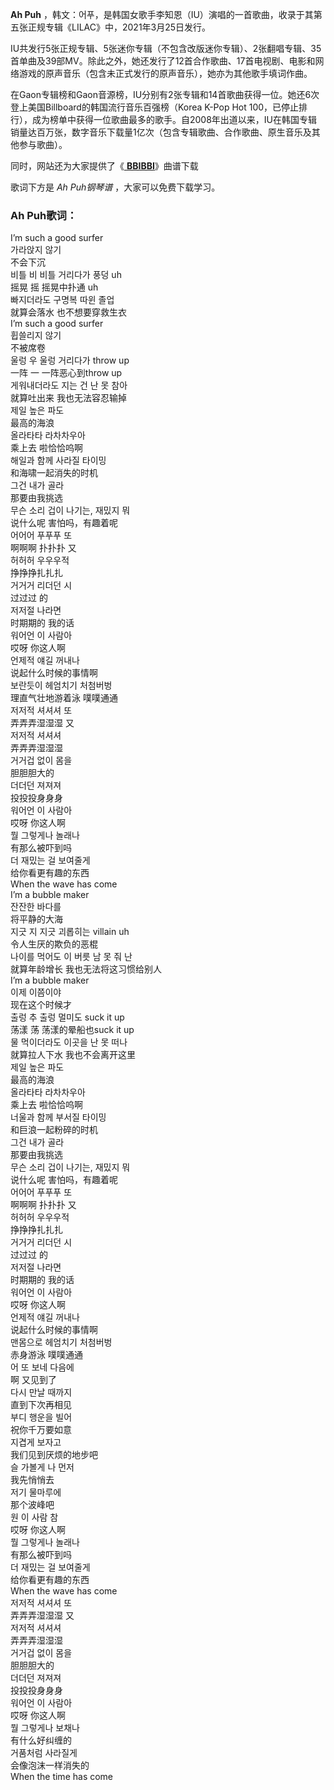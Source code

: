 

**Ah Puh** ，韩文：어푸，是韩国女歌手李知恩（IU）演唱的一首歌曲，收录于其第五张正规专辑《LILAC》中，2021年3月25日发行。

IU共发行5张正规专辑、5张迷你专辑（不包含改版迷你专辑）、2张翻唱专辑、35首单曲及39部MV。除此之外，她还发行了12首合作歌曲、17首电视剧、电影和网络游戏的原声音乐（包含未正式发行的原声音乐），她亦为其他歌手填词作曲。

在Gaon专辑榜和Gaon音源榜，IU分别有2张专辑和14首歌曲获得一位。她还6次登上美国Billboard的韩国流行音乐百强榜（Korea K-Pop
Hot
100，已停止排行），成为榜单中获得一位歌曲最多的歌手。自2008年出道以来，IU在韩国专辑销量达百万张，数字音乐下载量1亿次（包含专辑歌曲、合作歌曲、原生音乐及其他参与歌曲）。

同时，网站还为大家提供了《[ **BBIBBI**](Music-10678-BBIBBI-IU-李知恩.html "BBIBBI")》曲谱下载

歌词下方是 _Ah Puh钢琴谱_ ，大家可以免费下载学习。

### Ah Puh歌词：

I’m such a good surfer  
가라앉지 않기  
不会下沉  
비틀 비 비틀 거리다가 풍덩 uh  
摇晃 摇 摇晃中扑通 uh  
빠지더라도 구명복 따윈 졸업  
就算会落水 也不想要穿救生衣  
I’m such a good surfer  
휩쓸리지 않기  
不被席卷  
울렁 우 울렁 거리다가 throw up  
一阵 一 一阵恶心到throw up  
게워내더라도 지는 건 난 못 참아  
就算吐出来 我也无法容忍输掉  
제일 높은 파도  
最高的海浪  
올라타타 라차차우아  
乘上去 啦恰恰呜啊  
해일과 함께 사라질 타이밍  
和海啸一起消失的时机  
그건 내가 골라  
那要由我挑选  
무슨 소리 겁이 나기는, 재밌지 뭐  
说什么呢 害怕吗，有趣着呢  
어어어 푸푸푸 또  
啊啊啊 扑扑扑 又  
허허허 우우우적  
挣挣挣扎扎扎  
거거거 리더던 시  
过过过 的  
저저절 나라면  
时期期的 我的话  
워어언 이 사람아  
哎呀 你这人啊  
언제적 얘길 꺼내나  
说起什么时候的事情啊  
보란듯이 헤엄치기 처첨버벙  
理直气壮地游着泳 噗噗通通  
저저적 셔셔셔 또  
弄弄弄湿湿湿 又  
저저적 셔셔셔  
弄弄弄湿湿湿  
거거겁 없이 몸을  
胆胆胆大的  
더더던 져져져  
投投投身身身  
워어언 이 사람아  
哎呀 你这人啊  
뭘 그렇게나 놀래나  
有那么被吓到吗  
더 재밌는 걸 보여줄게  
给你看更有趣的东西  
When the wave has come  
I’m a bubble maker  
잔잔한 바다를  
将平静的大海  
지긋 지 지긋 괴롭히는 villain uh  
令人生厌的欺负的恶棍  
나이를 먹어도 이 버릇 남 못 줘 난  
就算年龄增长 我也无法将这习惯给别人  
I’m a bubble maker  
이제 이쯤이야  
现在这个时候才  
출렁 추 출렁 멀미도 suck it up  
荡漾 荡 荡漾的晕船也suck it up  
물 먹이더라도 이곳을 난 못 떠나  
就算拉人下水 我也不会离开这里  
제일 높은 파도  
最高的海浪  
올라타타 라차차우아  
乘上去 啦恰恰呜啊  
너울과 함께 부서질 타이밍  
和巨浪一起粉碎的时机  
그건 내가 골라  
那要由我挑选  
무슨 소리 겁이 나기는, 재밌지 뭐  
说什么呢 害怕吗，有趣着呢  
어어어 푸푸푸 또  
啊啊啊 扑扑扑 又  
허허허 우우우적  
挣挣挣扎扎扎  
거거거 리더던 시  
过过过 的  
저저절 나라면  
时期期的 我的话  
워어언 이 사람아  
哎呀 你这人啊  
언제적 얘길 꺼내나  
说起什么时候的事情啊  
맨몸으로 헤엄치기 처첨버벙  
赤身游泳 噗噗通通  
어 또 보네 다음에  
啊 又见到了  
다시 만날 때까지  
直到下次再相见  
부디 행운을 빌어  
祝你千万要如意  
지겹게 보자고  
我们见到厌烦的地步吧  
슬 가볼게 나 먼저  
我先悄悄去  
저기 물마루에  
那个波峰吧  
원 이 사람 참  
哎呀 你这人啊  
뭘 그렇게나 놀래나  
有那么被吓到吗  
더 재밌는 걸 보여줄게  
给你看更有趣的东西  
When the wave has come  
저저적 셔셔셔 또  
弄弄弄湿湿湿 又  
저저적 셔셔셔  
弄弄弄湿湿湿  
거거겁 없이 몸을  
胆胆胆大的  
더더던 져져져  
投投投身身身  
워어언 이 사람아  
哎呀 你这人啊  
뭘 그렇게나 보채나  
有什么好纠缠的  
거품처럼 사라질게  
会像泡沫一样消失的  
When the time has come

